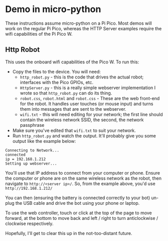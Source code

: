 # Demo in micro-python
These instructions assume micro-python on a Pi Pico. Most demos will work on the regular Pi Pico, whereas the HTTP Server examples require the wifi capabilities of the Pi Pico W.

## Http Robot
This uses the onboard wifi capabilities of the Pico W. To run this:
- Copy the files to the device. You will need:
  - `http_robot.py` - this is the code that drives the actual robot; interfaces with the Pico GPIOs, etc.
  - `HttpServer.py` - this is a really simple webserver implementation I wrote so that `http_robot.py` can do its thing.
  - `robot.css`, `robot.html` and `robot.css` - These are the web front-end for the robot. It handles user touches (or mouse input) and turns them into messages that are sent to the webserver.
  - `wifi.txt` - this will need editing for your network; the first line should contain the wireless network SSID, the second, the network passphrase
- Make sure you've edited that `wifi.txt` to suit your network.
- Run `http_robot.py` and watch the output. It'll probably give you some output like the example below:

```
Connecting to Network...
connected
ip = 192.168.1.212
Setting up webserver...
```

You'll use that IP address to connect from your computer or phone. Ensure the computer or phone are on the same wireless network as the robot, then navigate to `http://<server ip>/`. So, from the example above, you'd use `http://192.168.1.212/`

You can then (ensuring the battery is connected correctly to your bot) un-plug the USB cable and drive the bot using your phone or laptop.

To use the web controller, touch or click at the top of the page to move forward, at the bottom to move back and left / right to turn anticlockwise / clockwise respectively.

Hopefully, I'll get to clear this up in the not-too-distant future.